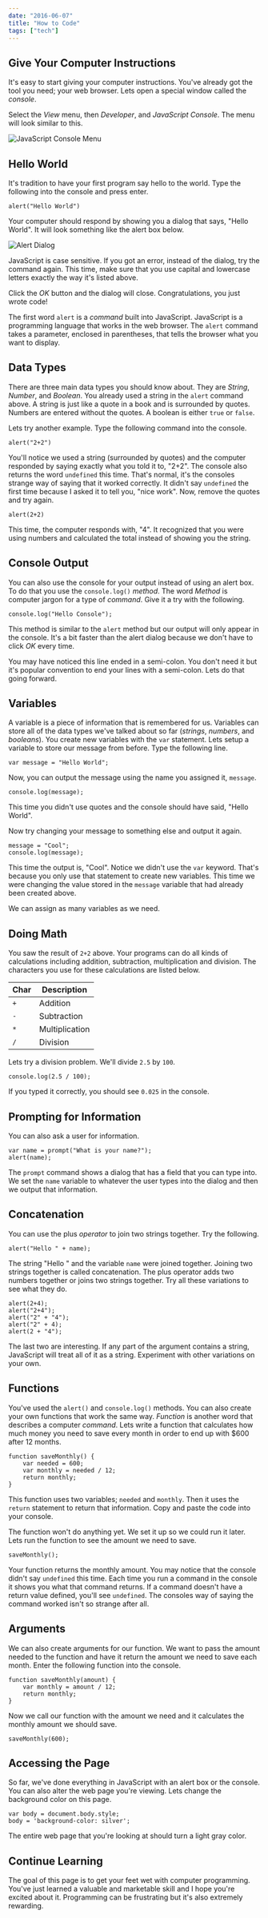 ```yaml
---
date: "2016-06-07"
title: "How to Code"
tags: ["tech"]
---
```


## Give Your Computer Instructions

It's easy to start giving your computer instructions. You've already got the tool you need; your web browser. Lets open a special window called the *console*.

Select the *View* menu, then *Developer*, and *JavaScript Console*. The menu will look similar to this.

![JavaScript Console Menu](/blog/image/javascript-console.png)

## Hello World

It's tradition to have your first program say hello to the world. Type the following into the console and press enter.

    alert("Hello World")

Your computer should respond by showing you a dialog that says, "Hello World". It will look something like the alert box below.

![Alert Dialog](/blog/image/alert-dialog.png)

JavaScript is case sensitive. If you got an error, instead of the dialog, try the command again. This time, make sure that you use capital and lowercase letters exactly the way it's listed above.

Click the *OK* button and the dialog will close. Congratulations, you just wrote code!

The first word `alert` is a *command* built into JavaScript. JavaScript is a programming language that works in the web browser. The `alert` command takes a parameter, enclosed in parentheses, that tells the browser what you want to display.

## Data Types

There are three main data types you should know about. They are *String*, *Number*, and *Boolean*. You already used a string in the `alert` command above. A string is just like a quote in a book and is surrounded by quotes. Numbers are entered without the quotes. A boolean is either `true` or `false`.

Lets try another example. Type the following command into the console.

    alert("2+2")

You'll notice we used a string (surrounded by quotes) and the computer responded by saying exactly what you told it to, "2+2". The console also returns the word `undefined` this time. That's normal, it's the consoles strange way of saying that it worked correctly. It didn't say `undefined` the first time because I asked it to tell you, "nice work". Now, remove the quotes and try again.

    alert(2+2)

This time, the computer responds with, "4". It recognized that you were using numbers and calculated the total instead of showing you the string.

## Console Output

You can also use the console for your output instead of using an alert box. To do that you use the `console.log()` *method*. The word *Method* is computer jargon for a type of *command*. Give it a try with the following.

    console.log("Hello Console");

This method is similar to the `alert` method but our output will only appear in the console. It's a bit faster than the alert dialog because we don't have to click *OK* every time.

You may have noticed this line ended in a semi-colon. You don't need it but it's popular convention to end your lines with a semi-colon. Lets do that going forward.

## Variables

A variable is a piece of information that is remembered for us. Variables can store all of the data types we've talked about so far (*strings*, *numbers*, and *booleans*). You create new variables with the `var` statement. Lets setup a variable to store our message from before. Type the following line.

    var message = "Hello World";

Now, you can output the message using the name you assigned it, `message`.

    console.log(message);

This time you didn't use quotes and the console should have said, "Hello World".

Now try changing your message to something else and output it again.

    message = "Cool";
    console.log(message);

This time the output is, "Cool". Notice we didn't use the `var` keyword. That's because you only use that statement to create new variables. This time we were changing the value stored in the `message` variable that had already been created above.

We can assign as many variables as we need.

## Doing Math

You saw the result of `2+2` above. Your programs can do all kinds of calculations including addition, subtraction, multiplication and division. The characters you use for these calculations are listed below.

| Char | Description    |
|------|----------------|
| `+`  | Addition       |
| `-`  | Subtraction    |
| `*`  | Multiplication |
| `/`  | Division       |

Lets try a division problem. We'll divide `2.5` by `100`.

    console.log(2.5 / 100);

If you typed it correctly, you should see `0.025` in the console.

## Prompting for Information

You can also ask a user for information.

    var name = prompt("What is your name?");
    alert(name);

The `prompt` command shows a dialog that has a field that you can type into. We set the `name` variable to whatever the user types into the dialog and then we output that information.

## Concatenation

You can use the plus *operator* to join two strings together. Try the following.

    alert("Hello " + name);

The string "Hello " and the variable `name` were joined together. Joining two strings together is called concatenation. The plus operator adds two numbers together or joins two strings together. Try all these variations to see what they do.

    alert(2+4);
    alert("2+4");
    alert("2" + "4");
    alert("2" + 4);
    alert(2 + "4");

The last two are interesting. If any part of the argument contains a string, JavaScript will treat all of it as a string. Experiment with other variations on your own.

## Functions

You've used the `alert()` and `console.log()` methods. You can also create your own functions that work the same way. *Function* is another word that describes a computer *command*. Lets write a function that calculates how much money you need to save every month in order to end up with $600 after 12 months.

    function saveMonthly() {
        var needed = 600;
        var monthly = needed / 12;
        return monthly;
    }

This function uses two variables; `needed` and `monthly`. Then it uses the `return` statement to return that information. Copy and paste the code into your console.

The function won't do anything yet. We set it up so we could run it later. Lets run the function to see the amount we need to save.

    saveMonthly();

Your function returns the monthly amount. You may notice that the console didn't say `undefined` this time. Each time you run a command in the console it shows you what that command returns. If a command doesn't have a return value defined, you'll see `undefined`. The consoles way of saying the command worked isn't so strange after all.

## Arguments

We can also create arguments for our function. We want to pass the amount needed to the function and have it return the amount we need to save each month. Enter the following function into the console.

    function saveMonthly(amount) {
        var monthly = amount / 12;
        return monthly;
    }

Now we call our function with the amount we need and it calculates the monthly amount we should save.

    saveMonthly(600);

## Accessing the Page

So far, we've done everything in JavaScript with an alert box or the console. You can also alter the web page you're viewing. Lets change the background color on this page.

    var body = document.body.style;
    body = 'background-color: silver';

The entire web page that you're looking at should turn a light gray color.

## Continue Learning

The goal of this page is to get your feet wet with computer programming. You've just learned a valuable and marketable skill and I hope you're excited about it. Programming can be frustrating but it's also extremely rewarding.
